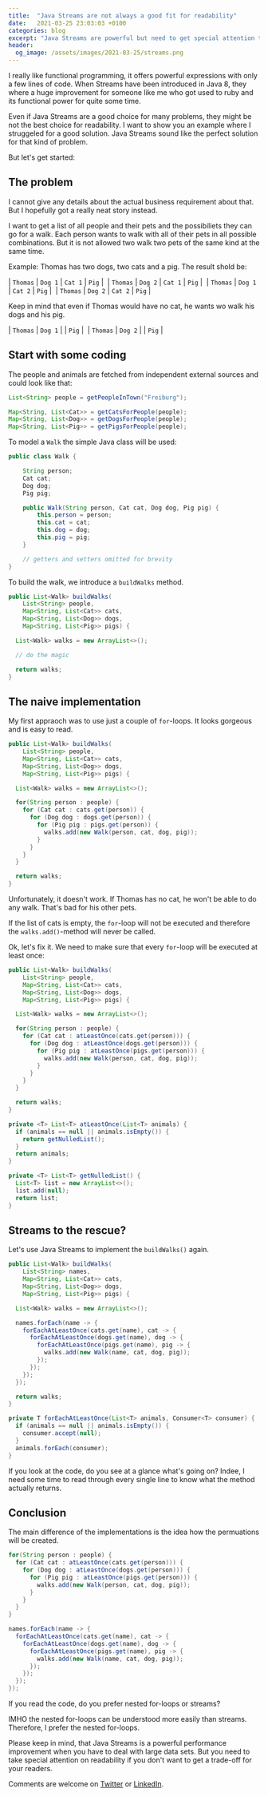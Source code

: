 ```yaml
---
title:  "Java Streams are not always a good fit for readability"
date:   2021-03-25 23:03:03 +0100
categories: blog
excerpt: "Java Streams are powerful but need to get special attention to keep the implementation readable."
header:
  og_image: /assets/images/2021-03-25/streams.png
---
```



I really like functional programming, it offers powerful expressions with only a few lines of code. When Streams have been introduced in Java 8, they where a huge improvement for someone like me who got used to ruby and its functional power for quite some time.

Even if Java Streams are a good choice for many problems, they might be not the best choice for readability. I want to show you an example where I struggeled for a good solution. Java Streams sound like the perfect solution for that kind of problem.

But let's get started:


## The problem

I cannot give any details about the actual business requirement about that. But I hopefully got a really neat story instead.

I want to get a list of all people and their pets and the possibiliets they can go for a walk. Each person wants to walk with all of their pets in all possible combinations. But it is not allowed two walk two pets of the same kind at the same time.

Example: Thomas has two dogs, two cats and a pig. The result shold be:

| `Thomas` | `Dog 1` | `Cat 1` | `Pig` | 
| `Thomas` | `Dog 2` | `Cat 1` | `Pig` | 
| `Thomas` | `Dog 1` | `Cat 2` | `Pig` | 
| `Thomas` | `Dog 2` | `Cat 2` | `Pig` | 

Keep in mind that even if Thomas would have no cat, he wants wo walk his dogs and his pig.

| `Thomas` | `Dog 1` | | `Pig` | 
| `Thomas` | `Dog 2` | | `Pig` | 


## Start with some coding

The people and animals are fetched from independent external sources and could look like that:

```java
List<String> people = getPeopleInTown("Freiburg");

Map<String, List<Cat>> = getCatsForPeople(people);
Map<String, List<Dog>> = getDogsForPeople(people);
Map<String, List<Pig>> = getPigsForPeople(people);
```

To model a `Walk` the simple Java class will be used:

```java
public class Walk {

	String person;
	Cat cat;
	Dog dog;
	Pig pig;

	public Walk(String person, Cat cat, Dog dog, Pig pig) {
		this.person = person;
		this.cat = cat;
		this.dog = dog;
		this.pig = pig;
	}

	// getters and setters omitted for brevity
}
```


To build the walk, we introduce a `buildWalks` method.

```java
public List<Walk> buildWalks(
    List<String> people,
    Map<String, List<Cat>> cats,
    Map<String, List<Dog>> dogs,
    Map<String, List<Pig>> pigs) {

  List<Walk> walks = new ArrayList<>();

  // do the magic

  return walks;
}
```


## The naive implementation

My first appraoch was to use just a couple of `for`-loops. It looks gorgeous and is easy to read.

```java
public List<Walk> buildWalks(
    List<String> people,
    Map<String, List<Cat>> cats,
    Map<String, List<Dog>> dogs,
    Map<String, List<Pig>> pigs) {

  List<Walk> walks = new ArrayList<>();

  for(String person : people) {
    for (Cat cat : cats.get(person)) {
      for (Dog dog : dogs.get(person)) {
        for (Pig pig : pigs.get(person)) {
          walks.add(new Walk(person, cat, dog, pig));
        }
      }
    }
  }

  return walks;
}
```

Unfortunately, it doesn't work. If Thomas has no cat, he won't be able to do any walk. That's bad for his other pets.

If the list of cats is empty, the `for`-loop will not be executed and therefore the `walks.add()`-method will never be called.

Ok, let's fix it. We need to make sure that every `for`-loop will be executed at least once:


```java
public List<Walk> buildWalks(
    List<String> people,
    Map<String, List<Cat>> cats,
    Map<String, List<Dog>> dogs,
    Map<String, List<Pig>> pigs) {

  List<Walk> walks = new ArrayList<>();

  for(String person : people) {
    for (Cat cat : atLeastOnce(cats.get(person))) {
      for (Dog dog : atLeastOnce(dogs.get(person))) {
        for (Pig pig : atLeastOnce(pigs.get(person))) {
          walks.add(new Walk(person, cat, dog, pig));
        }
      }
    }
  }

  return walks;
}

private <T> List<T> atLeastOnce(List<T> animals) {
  if (animals == null || animals.isEmpty()) {
    return getNulledList();
  }
  return animals;
}

private <T> List<T> getNulledList() {
  List<T> list = new ArrayList<>();
  list.add(null);
  return list;
}
```


## Streams to the rescue?

Let's use Java Streams to implement the `buildWalks()` again.

```java
public List<Walk> buildWalks(
    List<String> names,
    Map<String, List<Cat>> cats,
    Map<String, List<Dog>> dogs,
    Map<String, List<Pig>> pigs) {

  List<Walk> walks = new ArrayList<>();

  names.forEach(name -> {
    forEachAtLeastOnce(cats.get(name), cat -> {
      forEachAtLeastOnce(dogs.get(name), dog -> {
        forEachAtLeastOnce(pigs.get(name), pig -> {
          walks.add(new Walk(name, cat, dog, pig));
        });
      });
    });
  });

  return walks;
}

private T forEachAtLeastOnce(List<T> animals, Consumer<T> consumer) {
  if (animals == null || animals.isEmpty()) {
    consumer.accept(null);
  }
  animals.forEach(consumer);
}
```

If you look at the code, do you see at a glance what's going on? Indee, I need some time to read through every single line to know what the method actually returns.


## Conclusion


The main difference of the implementations is the idea how the permuations will be created.


```java
for(String person : people) {
  for (Cat cat : atLeastOnce(cats.get(person))) {
    for (Dog dog : atLeastOnce(dogs.get(person))) {
      for (Pig pig : atLeastOnce(pigs.get(person))) {
        walks.add(new Walk(person, cat, dog, pig));
      }
    }
  }
}
```

```java
names.forEach(name -> {
  forEachAtLeastOnce(cats.get(name), cat -> {
    forEachAtLeastOnce(dogs.get(name), dog -> {
      forEachAtLeastOnce(pigs.get(name), pig -> {
        walks.add(new Walk(name, cat, dog, pig));
      });
    });
  });
});
```

If you read the code, do you prefer nested for-loops or streams?

IMHO the nested for-loops can be understood more easily than streams. Therefore, I prefer the nested for-loops.

Please keep in mind, that Java Streams is a powerful performance improvement when you have to deal with large data sets. But you need to take special attention on readability if you don't want to get a trade-off for your readers.

Comments are welcome on [Twitter](https://twitter.com/TheThomasPr/status/1375360481205088256) or [LinkedIn](https://www.linkedin.com/posts/thomas-preissler_java-streams-are-not-always-a-good-fit-for-activity-6857659454754754560-IJmU).
